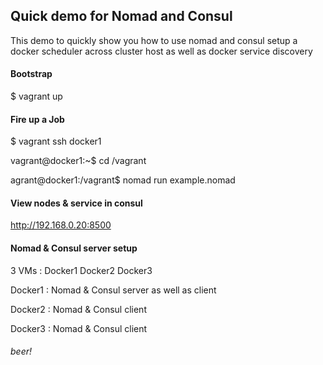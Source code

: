 ## Quick demo for Nomad and Consul

This demo to quickly show you how to use nomad and consul setup a docker scheduler across cluster host as well as docker service discovery

#### Bootstrap 
$ vagrant up


#### Fire up a Job
$ vagrant ssh docker1

vagrant@docker1:~$ cd /vagrant

agrant@docker1:/vagrant$ nomad run example.nomad


#### View nodes & service in consul 
http://192.168.0.20:8500

#### Nomad & Consul server setup 
3 VMs : Docker1 Docker2 Docker3

Docker1 :  Nomad & Consul server as well as client

Docker2 :  Nomad & Consul client 

Docker3 :  Nomad & Consul client

###### beer!